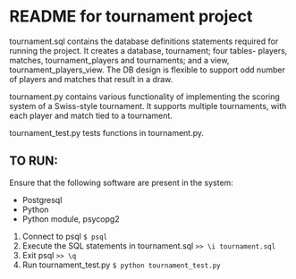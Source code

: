 # README for tournament project

tournament.sql contains the database definitions statements required for running the project. It creates a database, tournament; four tables- players, matches, tournament_players and tournaments; and a view, tournament_players_view. The DB design is flexible to support odd number of players and matches that result in a draw.

tournament.py contains various functionality of implementing the scoring system of a Swiss-style tournament. It supports multiple tournaments, with each player and match tied to a tournament.

tournament_test.py tests functions in tournament.py.

## TO RUN:

Ensure that the following software are present in the system:
 * Postgresql
 * Python
 * Python module, psycopg2

1. Connect to psql
       ``$ psql``
2. Execute the SQL statements in tournament.sql
        ``>> \i tournament.sql``
3. Exit psql
        ``>> \q``
4. Run tournament_test.py
        ``$ python tournament_test.py``